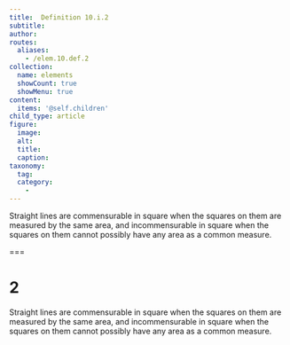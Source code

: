 ```yaml
---
title:  Definition 10.i.2
subtitle: 
author:
routes:
  aliases:
    - /elem.10.def.2
collection:
  name: elements
  showCount: true
  showMenu: true
content:
  items: '@self.children'
child_type: article
figure:
  image:
  alt:
  title:
  caption:
taxonomy:
  tag:
  category:
    - 
---
```


<p>Straight lines are <hi rend="bold">commensurable in square</hi> when the squares on them are measured by the same area, and <hi rend="bold">incommensurable in square</hi> when the squares on them cannot possibly have any area as a common measure.</p>

===

<h1>2</h1>
<p>Straight lines are <span class="bold">commensurable in square</span> when the squares on them are measured by the same area, and <span class="bold">incommensurable in square</span> when the squares on them cannot possibly have any area as a common measure.</p>
